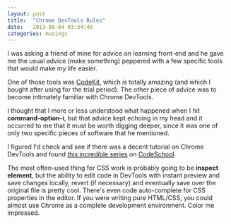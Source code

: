 ```yaml
---
layout: post
title:  "Chrome DevTools Rules"
date:   2013-08-04 03:34:46
categories: musings
---
```


I was asking a friend of mine for advice on learning front-end and he gave me the usual advice (make something) peppered with a few specific tools that would make my life easier.

One of those tools was [CodeKit](https://incident57.com/codekit/), which *is* totally amazing (and which I bought after using for the trial period). The other piece of advice was to become intimately familiar with Chrome DevTools.

I thought that I more or less understood what happened when I hit **command-option-i**, but that advice kept echoing in my head and it occurred to me that it must be worth digging deeper, since it was one of only two specific pieces of software that he mentioned.

I figured I'd check and see if there was a decent tutorial on Chrome DevTools and found [this incredible series](http://discover-devtools.codeschool.com) on [CodeSchool](http://www.codeschool.com).

The most often-used thing for CSS work is probably going to be **inspect element**, but the ability to edit code in DevTools with instant preview and save changes locally, revert (if necessary) and eventually save over the original file is pretty cool. There's even code auto-complete for CSS properties in the editor. If you were writing pure HTML/CSS, you could almost use Chrome as a complete development environment. Color me impressed.